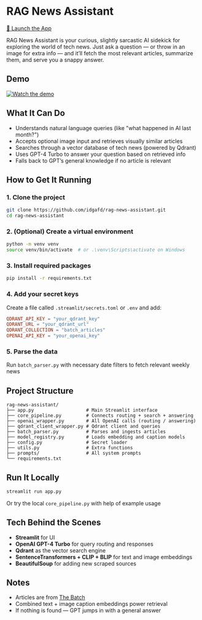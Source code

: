 # RAG News Assistant

[🔗 Launch the App](https://rag-news-assistant-fpbvl4ndjsx2vrhjmtmsxy.streamlit.app/)

RAG News Assistant is your curious, slightly sarcastic AI sidekick for exploring the world of tech news. Just ask a question — or throw in an image for extra info — and it’ll fetch the most relevant articles, summarize them, and serve you a snappy answer.

## Demo

[![Watch the demo](https://img.youtube.com/vi/3WH7H8GRvGc/0.jpg)](https://youtu.be/3WH7H8GRvGc)

## What It Can Do

* Understands natural language queries (like "what happened in AI last month?")
* Accepts optional image input and retrieves visually similar articles
* Searches through a vector database of tech news (powered by Qdrant)
* Uses GPT-4 Turbo to answer your question based on retrieved info
* Falls back to GPT’s general knowledge if no article is relevant



## How to Get It Running

### 1. Clone the project

```bash
git clone https://github.com/idgafd/rag-news-assistant.git
cd rag-news-assistant
```

### 2. (Optional) Create a virtual environment

```bash
python -m venv venv
source venv/bin/activate  # or .\venv\Scripts\activate on Windows
```

### 3. Install required packages

```bash
pip install -r requirements.txt
```

### 4. Add your secret keys

Create a file called `.streamlit/secrets.toml` or `.env` and add:

```toml
QDRANT_API_KEY = "your_qdrant_key"
QDRANT_URL = "your_qdrant_url"
QDRANT_COLLECTION = "batch_articles"
OPENAI_API_KEY = "your_openai_key"
```

### 5. Parse the data

Run `batch_parser.py` with necessary date filters to fetch relevant weekly news



## Project Structure

```
rag-news-assistant/
├── app.py                   # Main Streamlit interface
├── core_pipeline.py         # Connects routing + search + answering
├── openai_wrapper.py        # All OpenAI calls (routing / answering)
├── qdrant_client_wrapper.py # Qdrant client and queries
├── batch_parser.py          # Parses and ingests articles
├── model_registry.py        # Loads embedding and caption models
├── config.py                # Secret loader
├── utils.py                 # Extra functions
├── prompts/                 # All system prompts
└── requirements.txt
```



## Run It Locally

```bash
streamlit run app.py
```

Or try the local `core_pipeline.py` with help of example usage



## Tech Behind the Scenes

* **Streamlit** for UI
* **OpenAI GPT-4 Turbo** for query routing and responses
* **Qdrant** as the vector search engine
* **SentenceTransformers + CLIP + BLIP** for text and image embeddings
* **BeautifulSoup** for adding new scraped sources



## Notes

* Articles are from [The Batch](https://www.deeplearning.ai/the-batch/)
* Combined text + image caption embeddings power retrieval
* If nothing is found — GPT jumps in with a general answer


